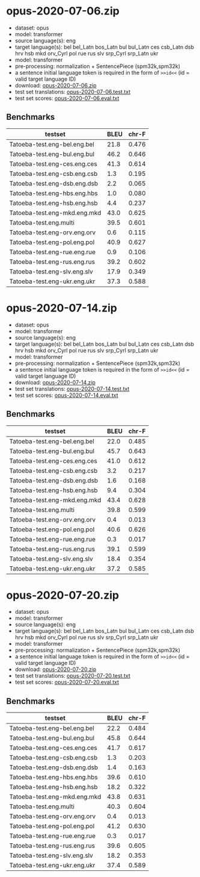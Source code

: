 # opus-2020-07-06.zip

* dataset: opus
* model: transformer
* source language(s): eng
* target language(s): bel bel_Latn bos_Latn bul bul_Latn ces csb_Latn dsb hrv hsb mkd orv_Cyrl pol rue rus slv srp_Cyrl srp_Latn ukr
* model: transformer
* pre-processing: normalization + SentencePiece (spm32k,spm32k)
* a sentence initial language token is required in the form of `>>id<<` (id = valid target language ID)
* download: [opus-2020-07-06.zip](https://object.pouta.csc.fi/Tatoeba-MT-models/eng-sla/opus-2020-07-06.zip)
* test set translations: [opus-2020-07-06.test.txt](https://object.pouta.csc.fi/Tatoeba-MT-models/eng-sla/opus-2020-07-06.test.txt)
* test set scores: [opus-2020-07-06.eval.txt](https://object.pouta.csc.fi/Tatoeba-MT-models/eng-sla/opus-2020-07-06.eval.txt)

## Benchmarks

| testset               | BLEU  | chr-F |
|-----------------------|-------|-------|
| Tatoeba-test.eng-bel.eng.bel 	| 21.8 	| 0.476 |
| Tatoeba-test.eng-bul.eng.bul 	| 46.2 	| 0.646 |
| Tatoeba-test.eng-ces.eng.ces 	| 41.3 	| 0.614 |
| Tatoeba-test.eng-csb.eng.csb 	| 1.3 	| 0.195 |
| Tatoeba-test.eng-dsb.eng.dsb 	| 2.2 	| 0.065 |
| Tatoeba-test.eng-hbs.eng.hbs 	| 1.0 	| 0.080 |
| Tatoeba-test.eng-hsb.eng.hsb 	| 4.4 	| 0.237 |
| Tatoeba-test.eng-mkd.eng.mkd 	| 43.0 	| 0.625 |
| Tatoeba-test.eng.multi 	| 39.5 	| 0.601 |
| Tatoeba-test.eng-orv.eng.orv 	| 0.6 	| 0.115 |
| Tatoeba-test.eng-pol.eng.pol 	| 40.9 	| 0.627 |
| Tatoeba-test.eng-rue.eng.rue 	| 0.9 	| 0.106 |
| Tatoeba-test.eng-rus.eng.rus 	| 39.2 	| 0.602 |
| Tatoeba-test.eng-slv.eng.slv 	| 17.9 	| 0.349 |
| Tatoeba-test.eng-ukr.eng.ukr 	| 37.3 	| 0.588 |

# opus-2020-07-14.zip

* dataset: opus
* model: transformer
* source language(s): eng
* target language(s): bel bel_Latn bos_Latn bul bul_Latn ces csb_Latn dsb hrv hsb mkd orv_Cyrl pol rue rus slv srp_Cyrl srp_Latn ukr
* model: transformer
* pre-processing: normalization + SentencePiece (spm32k,spm32k)
* a sentence initial language token is required in the form of `>>id<<` (id = valid target language ID)
* download: [opus-2020-07-14.zip](https://object.pouta.csc.fi/Tatoeba-MT-models/eng-sla/opus-2020-07-14.zip)
* test set translations: [opus-2020-07-14.test.txt](https://object.pouta.csc.fi/Tatoeba-MT-models/eng-sla/opus-2020-07-14.test.txt)
* test set scores: [opus-2020-07-14.eval.txt](https://object.pouta.csc.fi/Tatoeba-MT-models/eng-sla/opus-2020-07-14.eval.txt)

## Benchmarks

| testset               | BLEU  | chr-F |
|-----------------------|-------|-------|
| Tatoeba-test.eng-bel.eng.bel 	| 22.0 	| 0.485 |
| Tatoeba-test.eng-bul.eng.bul 	| 45.7 	| 0.643 |
| Tatoeba-test.eng-ces.eng.ces 	| 41.0 	| 0.612 |
| Tatoeba-test.eng-csb.eng.csb 	| 3.2 	| 0.217 |
| Tatoeba-test.eng-dsb.eng.dsb 	| 1.6 	| 0.168 |
| Tatoeba-test.eng-hsb.eng.hsb 	| 9.4 	| 0.304 |
| Tatoeba-test.eng-mkd.eng.mkd 	| 43.4 	| 0.628 |
| Tatoeba-test.eng.multi 	| 39.8 	| 0.599 |
| Tatoeba-test.eng-orv.eng.orv 	| 0.4 	| 0.013 |
| Tatoeba-test.eng-pol.eng.pol 	| 40.6 	| 0.626 |
| Tatoeba-test.eng-rue.eng.rue 	| 0.3 	| 0.017 |
| Tatoeba-test.eng-rus.eng.rus 	| 39.1 	| 0.599 |
| Tatoeba-test.eng-slv.eng.slv 	| 18.4 	| 0.354 |
| Tatoeba-test.eng-ukr.eng.ukr 	| 37.2 	| 0.585 |

# opus-2020-07-20.zip

* dataset: opus
* model: transformer
* source language(s): eng
* target language(s): bel bel_Latn bos_Latn bul bul_Latn ces csb_Latn dsb hrv hsb mkd orv_Cyrl pol rue rus slv srp_Cyrl srp_Latn ukr
* model: transformer
* pre-processing: normalization + SentencePiece (spm32k,spm32k)
* a sentence initial language token is required in the form of `>>id<<` (id = valid target language ID)
* download: [opus-2020-07-20.zip](https://object.pouta.csc.fi/Tatoeba-MT-models/eng-sla/opus-2020-07-20.zip)
* test set translations: [opus-2020-07-20.test.txt](https://object.pouta.csc.fi/Tatoeba-MT-models/eng-sla/opus-2020-07-20.test.txt)
* test set scores: [opus-2020-07-20.eval.txt](https://object.pouta.csc.fi/Tatoeba-MT-models/eng-sla/opus-2020-07-20.eval.txt)

## Benchmarks

| testset               | BLEU  | chr-F |
|-----------------------|-------|-------|
| Tatoeba-test.eng-bel.eng.bel 	| 22.2 	| 0.484 |
| Tatoeba-test.eng-bul.eng.bul 	| 45.8 	| 0.644 |
| Tatoeba-test.eng-ces.eng.ces 	| 41.7 	| 0.617 |
| Tatoeba-test.eng-csb.eng.csb 	| 1.3 	| 0.203 |
| Tatoeba-test.eng-dsb.eng.dsb 	| 1.4 	| 0.163 |
| Tatoeba-test.eng-hbs.eng.hbs 	| 39.6 	| 0.610 |
| Tatoeba-test.eng-hsb.eng.hsb 	| 18.2 	| 0.322 |
| Tatoeba-test.eng-mkd.eng.mkd 	| 43.8 	| 0.631 |
| Tatoeba-test.eng.multi 	| 40.3 	| 0.604 |
| Tatoeba-test.eng-orv.eng.orv 	| 0.4 	| 0.013 |
| Tatoeba-test.eng-pol.eng.pol 	| 41.2 	| 0.630 |
| Tatoeba-test.eng-rue.eng.rue 	| 0.3 	| 0.017 |
| Tatoeba-test.eng-rus.eng.rus 	| 39.6 	| 0.605 |
| Tatoeba-test.eng-slv.eng.slv 	| 18.2 	| 0.353 |
| Tatoeba-test.eng-ukr.eng.ukr 	| 37.4 	| 0.589 |

